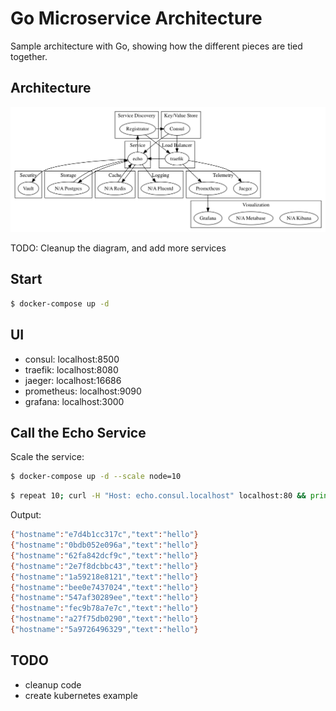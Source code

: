 # Go Microservice Architecture

Sample architecture with Go, showing how the different pieces are tied together.

## Architecture

![architecture](assets/architecture.png)

TODO: Cleanup the diagram, and add more services

## Start

```bash
$ docker-compose up -d
```

## UI

- consul: localhost:8500
- traefik: localhost:8080
- jaeger: localhost:16686
- prometheus: localhost:9090
- grafana: localhost:3000

## Call the Echo Service

Scale the service:

```bash
$ docker-compose up -d --scale node=10
```

```bash
$ repeat 10; curl -H "Host: echo.consul.localhost" localhost:80 && printf "\n";
```

Output:

```bash
{"hostname":"e7d4b1cc317c","text":"hello"}
{"hostname":"0bdb052e096a","text":"hello"}
{"hostname":"62fa842dcf9c","text":"hello"}
{"hostname":"2e7f8dcbbc43","text":"hello"}
{"hostname":"1a59218e8121","text":"hello"}
{"hostname":"bee0e7437024","text":"hello"}
{"hostname":"547af30289ee","text":"hello"}
{"hostname":"fec9b78a7e7c","text":"hello"}
{"hostname":"a27f75db0290","text":"hello"}
{"hostname":"5a9726496329","text":"hello"}
```

## TODO

- cleanup code
- create kubernetes example